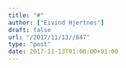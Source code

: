 ```yaml
---
title: "#"
author: ["Eivind Hjertnes"]
draft: false
url: "/2017/11/13//847"
type: "post"
date: 2017-11-13T01:00:00+01:00
---
```

